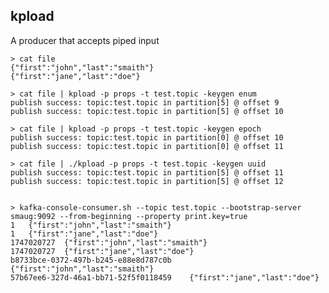 ## kpload

A producer that accepts piped input

    > cat file
    {"first":"john","last":"smaith"}
    {"first":"jane","last":"doe"}

    > cat file | kpload -p props -t test.topic -keygen enum
    publish success: topic:test.topic in partition[5] @ offset 9
    publish success: topic:test.topic in partition[5] @ offset 10

    > cat file | kpload -p props -t test.topic -keygen epoch
    publish success: topic:test.topic in partition[0] @ offset 10
    publish success: topic:test.topic in partition[0] @ offset 11

    > cat file | ./kpload -p props -t test.topic -keygen uuid
    publish success: topic:test.topic in partition[5] @ offset 11
    publish success: topic:test.topic in partition[5] @ offset 12


    > kafka-console-consumer.sh --topic test.topic --bootstrap-server smaug:9092 --from-beginning --property print.key=true
    1	{"first":"john","last":"smaith"}
    1	{"first":"jane","last":"doe"}
    1747020727	{"first":"john","last":"smaith"}
    1747020727	{"first":"jane","last":"doe"}
    b8733bce-0372-497b-b245-e88e8d787c0b	{"first":"john","last":"smaith"}
    57b67ee6-327d-46a1-bb71-52f5f0118459	{"first":"jane","last":"doe"}

